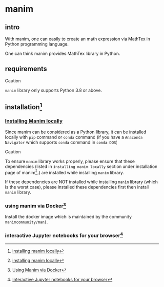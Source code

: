 # manim
## intro
With manim, one can easily to create an math expression via MathTex in Python programming language.

One can think manim provides MathTex library in Python.

## requirements

> [!CAUTION]
> `manim` library only supports Python 3.8 or above.

## installation[^1]
### [Installing Manim locally](https://docs.manim.community/en/stable/installation.html#installing-manim-locally)
Since manim can be considered as a Python library, it can be installed locally with `pip` command or `conda` command (if you have a `Anaconda Navigator` which supports `conda` command in `conda DOS`)

> [!CAUTION]
> To ensure `manim` library works properly, please ensure that these dependencies (listed in `installing manim locally` section under installation page of manim[^1].) are installed while installing `manim` library.
>
> If these dependencies are NOT installed while installing `manim` library (which is the worst case), please installed these dependencies first then install `manim` library.

### using manim via Docker[^2]
Install the docker image which is maintained by the community `manimcommunity/mani`.

### interactive Jupyter notebooks for your browser[^3]

[^1]: [installing manim locally](https://docs.manim.community/en/stable/installation.html#installing-manim-locally)

[^2]: [Using Manim via Docker](https://docs.manim.community/en/stable/installation.html#using-manim-via-docker)

[^3]: [Interactive Jupyter notebooks for your browser](https://docs.manim.community/en/stable/installation.html#interactive-jupyter-notebooks-for-your-browser)

